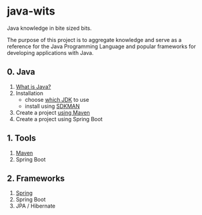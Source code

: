 # java-wits
Java knowledge in bite sized bits.

The purpose of this project is to aggregate knowledge and serve as a reference for the Java Programming Language and popular frameworks for developing applications with Java.

## 0. Java
1. [What is Java?](https://www.ibm.com/topics/java)
2. Installation
    * choose [which JDK](https://whichjdk.com/) to use
    * install using [SDKMAN](https://sdkman.io/)
3. Create a project [using Maven](1-tools/maven.md)
4. Create a project using Spring Boot

## 1. Tools
1. [Maven](1-tools/maven.md)
2. Spring Boot

## 2. Frameworks
1. [Spring](2-frameworks/spring)
2. Spring Boot
3. JPA / Hibernate
